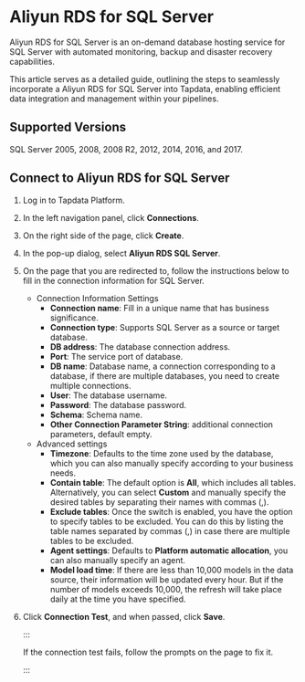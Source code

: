 # Aliyun RDS for SQL Server

Aliyun RDS for SQL Server is an on-demand database hosting service for SQL Server with automated monitoring, backup and disaster recovery capabilities.

This article serves as a detailed guide, outlining the steps to seamlessly incorporate a Aliyun RDS for SQL Server into Tapdata, enabling efficient data integration and management within your pipelines.

## Supported Versions

SQL Server 2005, 2008, 2008 R2, 2012, 2014, 2016, and 2017.

## Connect to Aliyun RDS for SQL Server

1. Log in to Tapdata Platform.

2. In the left navigation panel, click **Connections**.

3. On the right side of the page, click **Create**.

4. In the pop-up dialog, select **Aliyun RDS SQL Server**.

5. On the page that you are redirected to, follow the instructions below to fill in the connection information for SQL Server.

   - Connection Information Settings
     - **Connection name**: Fill in a unique name that has business significance.
     - **Connection type**: Supports SQL Server as a source or target database.
     - **DB address**: The database connection address.
     - **Port**: The service port of database.
     - **DB name**: Database name, a connection corresponding to a database, if there are multiple databases, you need to create multiple connections.
     - **User**: The database username.
     - **Password**: The database password.
     - **Schema**: Schema name.
     - **Other Connection Parameter String**: additional connection parameters, default empty.
   - Advanced settings
     - **Timezone**: Defaults to the time zone used by the database, which you can also manually specify according to your business needs.
     - **Contain table**: The default option is **All**, which includes all tables. Alternatively, you can select **Custom** and manually specify the desired tables by separating their names with commas (,).
     - **Exclude tables**: Once the switch is enabled, you have the option to specify tables to be excluded. You can do this by listing the table names separated by commas (,) in case there are multiple tables to be excluded.
     - **Agent settings**: Defaults to **Platform automatic allocation**, you can also manually specify an agent.
     - **Model load time**: If there are less than 10,000 models in the data source, their information will be updated every hour. But if the number of models exceeds 10,000, the refresh will take place daily at the time you have specified.

6. Click **Connection Test**, and when passed, click **Save**.

   :::

   If the connection test fails, follow the prompts on the page to fix it.

   :::

